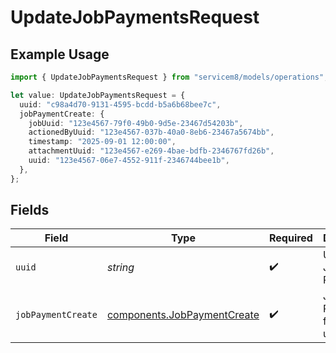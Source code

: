 # UpdateJobPaymentsRequest

## Example Usage

```typescript
import { UpdateJobPaymentsRequest } from "servicem8/models/operations";

let value: UpdateJobPaymentsRequest = {
  uuid: "c98a4d70-9131-4595-bcdd-b5a6b68bee7c",
  jobPaymentCreate: {
    jobUuid: "123e4567-79f0-49b0-9d5e-23467d54203b",
    actionedByUuid: "123e4567-037b-40a0-8eb6-23467a5674bb",
    timestamp: "2025-09-01 12:00:00",
    attachmentUuid: "123e4567-e269-4bae-bdfb-2346767fd26b",
    uuid: "123e4567-06e7-4552-911f-2346744bee1b",
  },
};
```

## Fields

| Field                                                                      | Type                                                                       | Required                                                                   | Description                                                                |
| -------------------------------------------------------------------------- | -------------------------------------------------------------------------- | -------------------------------------------------------------------------- | -------------------------------------------------------------------------- |
| `uuid`                                                                     | *string*                                                                   | :heavy_check_mark:                                                         | UUID of the Job Payment                                                    |
| `jobPaymentCreate`                                                         | [components.JobPaymentCreate](../../models/components/jobpaymentcreate.md) | :heavy_check_mark:                                                         | Job Payment fields to update                                               |